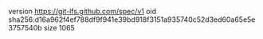 version https://git-lfs.github.com/spec/v1
oid sha256:d16a962f4ef788df9f941e39bd918f3151a935740c52d3ed60a65e5e3757540b
size 1065
